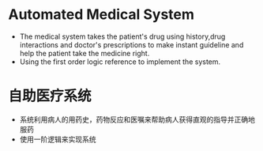 # Automated Medical System
- The medical system takes the patient's drug using history,drug interactions and doctor's prescriptions to make instant guideline and help the patient take the medicine right.
- Using the first order logic reference to implement the system.

# 自助医疗系统
- 系统利用病人的用药史，药物反应和医嘱来帮助病人获得直观的指导并正确地服药
- 使用一阶逻辑来实现系统
